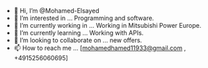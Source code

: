 - 👋 Hi, I’m @Mohamed-Elsayed
- 👀 I’m interested in ... Programming and software.
- 🌱 I’m currently working in ... Working in Mitsubishi Power Europe.
- 🌱 I’m currently learning ... Working with APIs.
- 💞️ I’m looking to collaborate on ... new offers.
- 📫 How to reach me ... [mohamedhamed11933@gmail.com , +4915256060695]


<!---
Mohamed-Elsayed7/Mohamed-Elsayed7 is a ✨ special ✨ repository because its `README.md` (this file) appears on your GitHub profile.
You can click the Preview link to take a look at your changes.
--->
